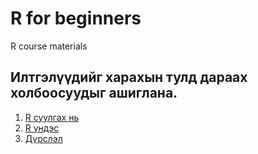# R for beginners
 R course materials

## Илтгэлүүдийг харахын тулд дараах холбоосуудыг ашиглана.
1. [R суулгах нь](https://lhagwasuren.github.io/R-for-beginners/Install/R_install_ninja/R_install_ninja.html#1)
2. [R үндэс](https://lhagwasuren.github.io/R-for-beginners/R_basics/R-basics.html#1)
3. [Дүрслэл](https://lhagwasuren.github.io/R-for-beginners/Graphics/grafics.html#1	)
